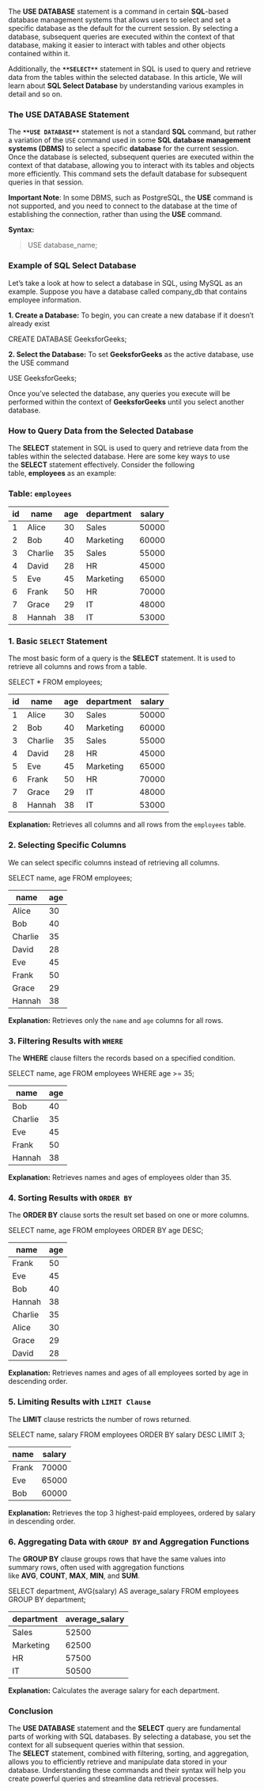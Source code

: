 The ****USE DATABASE**** statement is a command in certain ****SQL****-based database management systems that allows users to select and set a specific database as the default for the current session. By selecting a database, subsequent queries are executed within the context of that database, making it easier to interact with tables and other objects contained within it.

Additionally, the **`**SELECT**`** statement in SQL is used to query and retrieve data from the tables within the selected database. In this article, We will learn about ****SQL Select Database**** by understanding various examples in detail and so on.

### The USE DATABASE Statement

The **`**USE DATABASE**`** statement is not a standard ****SQL**** command, but rather a variation of the `USE` command used in some ****SQL database management systems (DBMS)**** to select a specific ****database**** for the current session. Once the database is selected, subsequent queries are executed within the context of that database, allowing you to interact with its tables and objects more efficiently. This command sets the default database for subsequent queries in that session.

****Important Note****: In some DBMS, such as PostgreSQL, the ****USE**** command is not supported, and you need to connect to the database at the time of establishing the connection, rather than using the ****USE**** command.

****Syntax:****

> USE database_name;

### Example of SQL Select Database

Let’s take a look at how to select a database in SQL, using MySQL as an example. Suppose you have a database called company_db that contains employee information.

****1. Create a Database:**** To begin, you can create a new database if it doesn’t already exist

CREATE DATABASE GeeksforGeeks;

****2. Select the Database:**** To set ****GeeksforGeeks**** as the active database, use the USE command

USE GeeksforGeeks;

Once you’ve selected the database, any queries you execute will be performed within the context of ****GeeksforGeeks**** until you select another database.

### How to Query Data from the Selected Database

The ****SELECT**** statement in SQL is used to query and retrieve data from the tables within the selected database. Here are some key ways to use the ****SELECT**** statement effectively. Consider the following table, ****employees**** as an example:

### Table: `employees`

|id|name|age|department|salary|
|---|---|---|---|---|
|1|Alice|30|Sales|50000|
|2|Bob|40|Marketing|60000|
|3|Charlie|35|Sales|55000|
|4|David|28|HR|45000|
|5|Eve|45|Marketing|65000|
|6|Frank|50|HR|70000|
|7|Grace|29|IT|48000|
|8|Hannah|38|IT|53000|

### 1. Basic `SELECT` Statement

The most basic form of a query is the ****SELECT**** statement. It is used to retrieve all columns and rows from a table.

SELECT * FROM employees;

|id|name|age|department|salary|
|---|---|---|---|---|
|1|Alice|30|Sales|50000|
|2|Bob|40|Marketing|60000|
|3|Charlie|35|Sales|55000|
|4|David|28|HR|45000|
|5|Eve|45|Marketing|65000|
|6|Frank|50|HR|70000|
|7|Grace|29|IT|48000|
|8|Hannah|38|IT|53000|

****Explanation:**** Retrieves all columns and all rows from the `employees` table.

### 2. Selecting Specific Columns

We can select specific columns instead of retrieving all columns.

SELECT name, age FROM employees;

|name|age|
|---|---|
|Alice|30|
|Bob|40|
|Charlie|35|
|David|28|
|Eve|45|
|Frank|50|
|Grace|29|
|Hannah|38|

****Explanation:**** Retrieves only the `name` and `age` columns for all rows.

### 3. Filtering Results with `WHERE`

The ****WHERE**** clause filters the records based on a specified condition.

SELECT name, age FROM employees WHERE age >= 35;

|name|age|
|---|---|
|Bob|40|
|Charlie|35|
|Eve|45|
|Frank|50|
|Hannah|38|

****Explanation:**** Retrieves names and ages of employees older than 35.

### 4. Sorting Results with `ORDER BY`

The ****ORDER BY**** clause sorts the result set based on one or more columns.

SELECT name, age FROM employees ORDER BY age DESC;

|name|age|
|---|---|
|Frank|50|
|Eve|45|
|Bob|40|
|Hannah|38|
|Charlie|35|
|Alice|30|
|Grace|29|
|David|28|

****Explanation:**** Retrieves names and ages of all employees sorted by age in descending order.

### 5. Limiting Results with `LIMIT Clause`

The ****LIMIT**** clause restricts the number of rows returned.

SELECT name, salary FROM employees ORDER BY salary DESC LIMIT 3;

|name|salary|
|---|---|
|Frank|70000|
|Eve|65000|
|Bob|60000|

****Explanation:**** Retrieves the top 3 highest-paid employees, ordered by salary in descending order.

### 6. Aggregating Data with `GROUP BY` and Aggregation Functions

The ****GROUP BY**** clause groups rows that have the same values into summary rows, often used with aggregation functions like ****AVG****, ****COUNT****, ****MAX****, ****MIN****, and ****SUM****.

SELECT department, AVG(salary) AS average_salary FROM employees GROUP BY department;

|department|average_salary|
|---|---|
|Sales|52500|
|Marketing|62500|
|HR|57500|
|IT|50500|

****Explanation:**** Calculates the average salary for each department.

### Conclusion

The ****USE DATABASE**** statement and the ****SELECT**** query are fundamental parts of working with SQL databases. By selecting a database, you set the context for all subsequent queries within that session. The ****SELECT**** statement, combined with filtering, sorting, and aggregation, allows you to efficiently retrieve and manipulate data stored in your database. Understanding these commands and their syntax will help you create powerful queries and streamline data retrieval processes.



